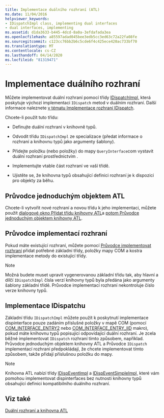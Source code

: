 ```yaml
---
title: Implementace duálního rozhraní (ATL)
ms.date: 11/04/2016
helpviewer_keywords:
- IDispatchImpl class, implementing dual interfaces
- dual interfaces, implementing
ms.assetid: d1da3633-b445-4dcd-8a0a-3efdafada3ea
ms.openlocfilehash: a85597adad045bee3edb5cc3ed63c72a22fa08fe
ms.sourcegitcommit: c123cc76bb2b6c5cde6f4c425ece420ac733bf70
ms.translationtype: MT
ms.contentlocale: cs-CZ
ms.lasthandoff: 04/14/2020
ms.locfileid: "81319471"
---
```

# <a name="implementing-a-dual-interface"></a>Implementace duálního rozhraní

Můžete implementovat duální rozhraní pomocí třídy [IDispatchImpl,](../atl/reference/idispatchimpl-class.md) která poskytuje výchozí implementaci `IDispatch` metod v duálním rozhraní. Další informace naleznete [v tématu Implementace rozhraní IDispatch](/previous-versions/windows/desktop/automat/implementing-the-idispatch-interface).

Chcete-li použít tuto třídu:

- Definujte duální rozhraní v knihovně typů.

- Odvodit třídu `IDispatchImpl` ze specializace (předat informace o rozhraní a knihovnu typů jako argumenty šablony).

- Přidejte položku (nebo položky) do mapy `QueryInterface`com vystavit duální rozhraní prostřednictvím .

- Implementujte vtable část rozhraní ve vaší třídě.

- Ujistěte se, že knihovna typů obsahující definici rozhraní je k dispozici pro objekty za běhu.

## <a name="atl-simple-object-wizard"></a>Průvodce jednoduchým objektem ATL

Chcete-li vytvořit nové rozhraní a novou třídu k jeho implementaci, můžete použít [dialogové okno Přidat třídu knihovny ATL](../ide/add-class-dialog-box.md)a [potom Průvodce jednoduchým objektem knihovny ATL](../atl/reference/atl-simple-object-wizard.md).

## <a name="implement-interface-wizard"></a>Průvodce implementací rozhraní

Pokud máte existující rozhraní, můžete pomocí [Průvodce implementovat rozhraní](../atl/reference/adding-a-new-interface-in-an-atl-project.md) přidat potřebné základní třídy, položky mapy COM a kostra implementace metody do existující třídy.

> [!NOTE]
> Možná budete muset upravit vygenerovanou základní třídu tak, aby hlavní a dílčí `IDispatchImpl` čísla verzí knihovny typů byla předána jako argumenty šablony základní třídě. Průvodce implementací rozhraní nekontroluje číslo verze knihovny typů.

## <a name="implementing-idispatch"></a>Implementace IDispatchu

Základní třídu `IDispatchImpl` můžete použít k poskytnutí implementace dispinterface pouze zadáním příslušné položky v mapě COM (pomocí [COM_INTERFACE_ENTRY2](reference/com-interface-entry-macros.md#com_interface_entry2) nebo [COM_INTERFACE_ENTRY_IID](reference/com-interface-entry-macros.md#com_interface_entry_iid) makro), pokud máte knihovnu typů popisující odpovídající duální rozhraní. Je zcela běžné implementovat `IDispatch` rozhraní tímto způsobem, například. Průvodce jednoduchým objektem knihovny ATL a Průvodce `IDispatch` implementací rozhraní předpokládají, že chcete implementovat tímto způsobem, takže přidají příslušnou položku do mapy.

> [!NOTE]
> Knihovna ATL nabízí třídy [IDispEventImpl](../atl/reference/idispeventimpl-class.md) a [IDispEventSimpleImpl,](../atl/reference/idispeventsimpleimpl-class.md) které vám pomohou implementovat dispinterfaces bez nutnosti knihovny typů obsahující definici kompatibilního duálního rozhraní.

## <a name="see-also"></a>Viz také

[Duální rozhraní a knihovna ATL](../atl/dual-interfaces-and-atl.md)

